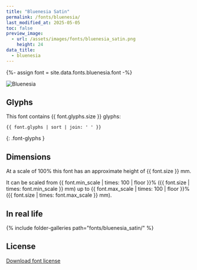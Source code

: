 ```yaml
---
title: "Bluenesia Satin"
permalink: /fonts/bluenesia/
last_modified_at: 2025-05-05
toc: false
preview_image:
  - url: /assets/images/fonts/bluenesia_satin.png
    height: 24
data_title:
  - bluenesia
---
```

{%- assign font = site.data.fonts.bluenesia.font -%}

![Bluenesia](/assets/images/fonts/bluenesia_satin.png)

## Glyphs

This font contains {{ font.glyphs.size }} glyphs:

```
{{ font.glyphs | sort | join: ' ' }}
```
{: .font-glyphs }

## Dimensions

At a scale of 100% this font has an approximate height of {{ font.size }} mm. 

It can be scaled from {{ font.min_scale | times: 100 | floor }}% ({{ font.size | times: font.min_scale }} mm)
up to {{ font.max_scale | times: 100 | floor }}% ({{ font.size | times: font.max_scale }} mm).

## In real life

{% include folder-galleries path="fonts/bluenesia_satin/" %}

## License

[Download font license](https://github.com/inkstitch/inkstitch/tree/main/fonts/bluenesia_satin/LICENSE)

